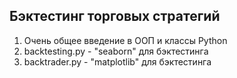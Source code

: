 ## Бэктестинг торговых стратегий

1. Очень общее введение в ООП и классы Python
2. backtesting.py - "seaborn" для бэктестинга
3. backtrader.py - "matplotlib" для бэктестинга
